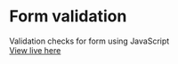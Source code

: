 # Form validation
Validation checks for form using JavaScript
<br>
[View live here](https://oyelakin-mercy.github.io/JS-Form/)

